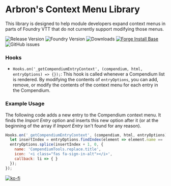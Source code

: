 # Arbron's Context Menu Library

This library is designed to help module developers expand context menus in parts of Foundry VTT that do not currently support modifying those menus.

![Release Version](https://img.shields.io/github/v/release/arbron/fvtt-context-menu-library)
![Foundry Version](https://img.shields.io/badge/dynamic/json.svg?url=https://github.com/arbron/fvtt-context-menu-library/releases/latest/download/module.json&label=foundry%20version&query=$.compatibleCoreVersion&colorB=blueviolet)
![Downloads](https://img.shields.io/github/downloads/arbron/fvtt-context-menu-library/total)
[![Forge Install Base](https://img.shields.io/badge/dynamic/json?label=forge%20install%20base&query=package.installs&suffix=%&url=https://forge-vtt.com/api/bazaar/package/arbron-context-menus&colorB=brightgreen)](https://forge-vtt.com/bazaar#package=arbron-context-menus)
![GitHub issues](https://img.shields.io/github/issues/arbron/fvtt-context-menu-library)


### Hooks
- `Hooks.on('_getCompendiumEntryContext', (compendium, html, entryOptions) => {});`: This hook is called whenever a Compendium list is rendered. By modifying the contents of `entryOptions`, you can add, remove, or modify the contents of the context menu for each entry in the Compendium.


### Example Usage
The following code adds a new entry to the Compendium context menu. It finds the *Import Entry* option and inserts this new option after it (or at the beginning of the array if *Import Entry* isn't found for any reason).

```javascript
Hooks.on('_getCompendiumEntryContext', (compendium, html, entryOptions) => {
  let insertIndex = entryOptions.findIndex(element => element.name == 'COMPENDIUM.ImportEntry');
  entryOptions.splice(insertIndex + 1, 0, {
    name: 'CompendiumTools.replace.title',
    icon: '<i class="fas fa-sign-in-alt"></i>',
    callback: li => { }
  });
});
```


[![ko-fi](https://ko-fi.com/img/githubbutton_sm.svg)](https://ko-fi.com/I2I53RGZS)
